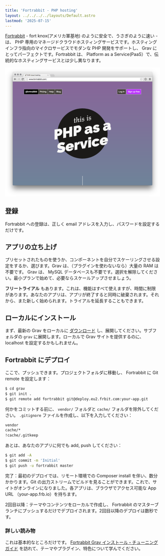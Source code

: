```yaml
---
title: 'Fortrabbit - PHP hosting'
layout: ../../../../layouts/Default.astro
lastmod: '2025-07-15'
---
```


[Fortrabbit](http://www.fortrabbit.com) - fort knox(アメリカ軍基地) のように安全で、うさぎのように速い - は、 PHP 専用のマネージドクラウドホスティングサービスです。ホスティングインフラ指向のマイクロサービスでモダンな PHP 開発をサポートし、 Grav にとってパーフェクトです。Fortrabbit は、 Platform as a Service(PaaS）で、伝統的なホスティングサービスとは少し異なります。

![Fortrabbit website](fortrabbit-website.png)

<h2 id="sign-up">登録</h2>

Fortrabbit への登録は、正しく email アドレスを入力し、パスワードを設定するだけです。

<h2 id="spin-up-an-app">アプリの立ち上げ</h2>

プリセットされたものを使うか、コンポーネントを自分でスケーリングさせる設定をするか、選びます。Grav は、（プラグインを使わないなら）大量の RAM は不要です。 Grav は、 MySQL データベースも不要です。選択を解除してください。最小プランで始めて、必要ならスケールアップさせましょう。

**フリートライアル** もあります。これは、機能はすべて使えますが、時間に制限があります。あなたのアプリは、アプリが終了すると同時に破棄されます。それから、また新しく始められます。トライアルを延長することもできます。

<h2 id="install-locally">ローカルにインストール</h2>

まず、最新の Grav をローカルに [ダウンロード](https://getgrav.org/downloads) し、展開してください。サブフォルダの `grav` に展開します。ローカルで Grav サイトを提供するのに、 localhost を設定するかもしれません。

<h2 id="deploy-to-fortrabbit">Fortrabbit にデプロイ</h2>

ここで、プッシュできます。プロジェクトフォルダに移動し、 Fortrabbit に Git remote を設定します：

```bash
$ cd grav
$ git init .
$ git remote add fortrabbit git@deploy.eu2.frbit.com:your-app.git
```

何かをコミットする前に、 `vendor/` フォルダと `cache/` フォルダを除外してください。 `.gitignore` ファイルを作成し、以下を入力してください：

```txt
vendor
cache/*
!cache/.gitkeep
```

あとは、あなたのアプリに何でも add, push してください：

```bash
$ git add -A
$ git commit -m 'Initial'
$ git push -u fortrabbit master
```

完了：最初のデプロイでは、リモート環境での Composer install を伴い、数分かかります。Git の出力ストリームでビルドを見ることができます。これで、サイトがオンラインになりました。各アプリは、ブラウザでアクセス可能な App URL （your-app.frb.io）を持ちます。

2回目以降：テーマやコンテンツをローカルで作成し、 Fortrabbit のマスターブランチにプッシュするだけでデプロイされます。2回目以降のデプロイは数秒です。

<h3 id="further-reading">詳しい読み物</h3>

これは基本的なところだけです。 [Fortrabbit Grav インストール・チューニングガイド](http://help.fortrabbit.com/install-grav) を訪れて、テーマやプラグイン、特色について学んでください。

